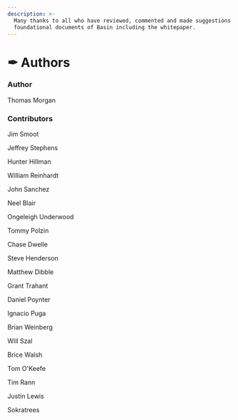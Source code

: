 ```yaml
---
description: >-
  Many thanks to all who have reviewed, commented and made suggestions to the
  foundational documents of Basin including the whitepaper.
---
```


# ✒ Authors

### Author

Thomas Morgan

### Contributors <a href="#three" id="three"></a>

Jim Smoot

Jeffrey Stephens

Hunter Hillman

William Reinhardt

John Sanchez

Neel Blair

Ongeleigh Underwood

Tommy Polzin

Chase Dwelle

Steve Henderson

Matthew Dibble

Grant Trahant

Daniel Poynter

Ignacio Puga

Brian Weinberg

Will Szal

Brice Walsh

Tom O'Keefe

Tim Rann

Justin Lewis

Sokratrees



